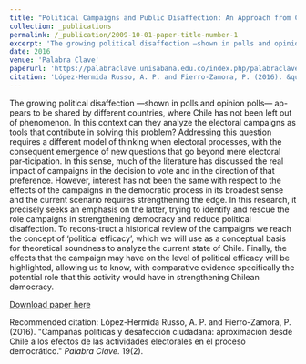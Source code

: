 ```yaml
---
title: "Political Campaigns and Public Disaffection: An Approach from Chile to the Effects of Electoral Activities in the Democratic Process"
collection: _publications
permalink: /_publication/2009-10-01-paper-title-number-1
excerpt: 'The growing political disaffection ―shown in polls and opinion polls― ap-pears to be shared by different countries, where Chile has not been left out of phenomenon. In this context can they analyze the electoral campaigns as tools that contribute in solving this problem? Addressing this question requires a different model of thinking when electoral processes, with the consequent emergence of new questions that go beyond mere electoral par-ticipation. In this sense, much of the literature has discussed the real impact of campaigns in the decision to vote and in the direction of that preference. However, interest has not been the same with respect to the effects of the campaigns in the democratic process in its broadest sense and the current scenario requires strengthening the edge. In this research, it precisely seeks an emphasis on the latter, trying to identify and rescue the role campaigns in strengthening democracy and reduce political disaffection. To recons-truct a historical review of the campaigns we reach the concept of ‘political efficacy’, which we will use as a conceptual basis for theoretical soundness to analyze the current state of Chile. Finally, the effects that the campaign may have on the level of political efficacy will be highlighted, allowing us to know, with comparative evidence specifically the potential role that this activity would have in strengthening Chilean democracy.'
date: 2016
venue: 'Palabra Clave'
paperurl: 'https://palabraclave.unisabana.edu.co/index.php/palabraclave/article/view/5524/pdf'
citation: 'López-Hermida Russo, A. P. and Fierro-Zamora, P. (2016). &quot;Campañas políticas y desafección ciudadana: aproximación desde Chile a los efectos de las actividades electorales en el proceso democrático.&quot; <i>Palabra Clave</i>. 19(2).'
---
```

The growing political disaffection ―shown in polls and opinion polls― ap-pears to be shared by different countries, where Chile has not been left out of phenomenon. In this context can they analyze the electoral campaigns as tools that contribute in solving this problem? Addressing this question requires a different model of thinking when electoral processes, with the consequent emergence of new questions that go beyond mere electoral par-ticipation. In this sense, much of the literature has discussed the real impact of campaigns in the decision to vote and in the direction of that preference. However, interest has not been the same with respect to the effects of the campaigns in the democratic process in its broadest sense and the current scenario requires strengthening the edge. In this research, it precisely seeks an emphasis on the latter, trying to identify and rescue the role campaigns in strengthening democracy and reduce political disaffection. To recons-truct a historical review of the campaigns we reach the concept of ‘political efficacy’, which we will use as a conceptual basis for theoretical soundness to analyze the current state of Chile. Finally, the effects that the campaign may have on the level of political efficacy will be highlighted, allowing us to know, with comparative evidence specifically the potential role that this activity would have in strengthening Chilean democracy.

[Download paper here](https://palabraclave.unisabana.edu.co/index.php/palabraclave/article/view/5524/pdf)

Recommended citation: López-Hermida Russo, A. P. and Fierro-Zamora, P. (2016). &quot;Campañas políticas y desafección ciudadana: aproximación desde Chile a los efectos de las actividades electorales en el proceso democrático.&quot; <i>Palabra Clave</i>. 19(2).
